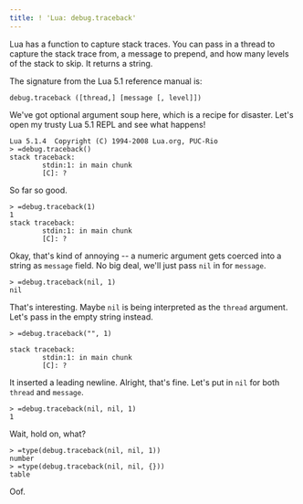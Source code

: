 ```yaml
---
title: ! 'Lua: debug.traceback'
---
```


Lua has a function to capture stack traces. You can pass in a thread to capture the stack trace from, a message to prepend, and how many levels of the stack to skip. It returns a string.

The signature from the Lua 5.1 reference manual is:

```
debug.traceback ([thread,] [message [, level]])
```

We've got optional argument soup here, which is a recipe for disaster. Let's open my trusty Lua 5.1 REPL and see what happens!

```
Lua 5.1.4  Copyright (C) 1994-2008 Lua.org, PUC-Rio
> =debug.traceback()
stack traceback:
        stdin:1: in main chunk
        [C]: ?
```

So far so good.

```
> =debug.traceback(1)
1
stack traceback:
        stdin:1: in main chunk
        [C]: ?
```

Okay, that's kind of annoying -- a numeric argument gets coerced into a string as `message` field. No big deal, we'll just pass `nil` in for `message`.

```
> =debug.traceback(nil, 1)
nil
```

That's interesting. Maybe `nil` is being interpreted as the `thread` argument. Let's pass in the empty string instead.

```
> =debug.traceback("", 1)

stack traceback:
        stdin:1: in main chunk
        [C]: ?
```

It inserted a leading newline. Alright, that's fine. Let's put in `nil` for both `thread` and `message`.

```
> =debug.traceback(nil, nil, 1)
1
```

Wait, hold on, what?

```
> =type(debug.traceback(nil, nil, 1))
number
> =type(debug.traceback(nil, nil, {}))
table
```

Oof.